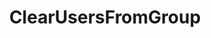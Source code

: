 ---
name: ClearUsersFromGroup
title: ClearUsersFromGroup
description: Remove all users from a group
version: 0.2.3
parameters:
  - import: UserGroupName
example: |
    using System;
    public class CPHInline
    {
        public bool Execute()
        {
            //Define the groupname you want to clear
            string groupName = "Test Group";

            //Method returns a bool indicating the success of clearing the group
            bool usersCleared = CPH.ClearUsersFromGroup(groupName);
            return true;
        }
    }
---